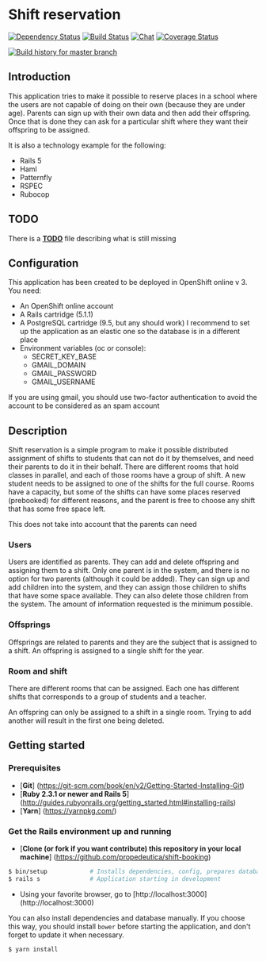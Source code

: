 # Shift reservation
[![Dependency Status](https://gemnasium.com/badges/github.com/propedeutica/shift-booking.svg)](https://gemnasium.com/github.com/propedeutica/shift-booking)
[![Build Status](https://travis-ci.org/propedeutica/shift-booking.svg?branch=master)](https://travis-ci.org/propedeutica/shift-booking)
[![Chat](https://badges.gitter.im/propedeutica/shift-booking.png)](https://gitter.im/propedeutica/shift-booking)
[![Coverage Status](https://coveralls.io/repos/github/propedeutica/shift-booking/badge.svg?branch=master)](https://coveralls.io/github/propedeutica/shift-booking?branch=master)

[![Build history for master branch](https://buildstats.info/travisci/chart/propedeutica/shift-booking?branch=master&buildCount=50)](https://travis-ci.org/propedeutica/shift-booking/branches)

## Introduction
This application tries to make it possible to reserve places in a school where the users are not capable of doing on their own (because they are under age). Parents can sign up with their own data and then add their offspring. Once that is done they can ask for a particular shift where they want their offspring to be assigned.

It is also a technology example for the following:
- Rails 5
- Haml
- Patternfly
- RSPEC
- Rubocop

## TODO
There is a [**TODO**](TODO.md) file describing what is still missing

## Configuration
This application has been created to be deployed in OpenShift online v 3.
You need:
- An OpenShift online account
- A Rails cartridge (5.1.1)
- A PostgreSQL cartridge (9.5, but any should work)
 I recommend to set up the application as an elastic one so the database is in a different place
- Environment variables (oc or console):
  - SECRET_KEY_BASE
  - GMAIL_DOMAIN
  - GMAIL_PASSWORD
  - GMAIL_USERNAME

If you are using gmail, you should use two-factor authentication to avoid the account to be considered as an spam account

## Description
Shift reservation is a simple program to make it possible distributed assignment of shifts to students that can not do it by themselves, and need their parents to do it in their behalf.
There are different rooms that hold classes in parallel, and each of those rooms have a group of shift. A new student needs to be assigned to one of the shifts for the full course. Rooms have a capacity, but some of the shifts can have some places reserved (prebooked) for different reasons, and the parent is free to choose any shift that has some free space left.

This does not take into account that the parents can need

### Users
Users are identified as parents. They can add and delete offspring and assigning them to a shift. Only one parent is in the system, and there is no option for two parents (although it could be added). They can sign up and add children into the system, and they can assign those children to shifts that have some space available. They can also delete those children from the system.
The amount of information requested is the minimum possible.

### Offsprings
Offsprings are related to parents and they are the subject that is assigned to a shift. An offspring is assigned to a single shift for the year.

### Room and shift
There are different rooms that can be assigned. Each one has different shifts that corresponds to a group of students and a teacher.

An offspring can only be assigned to a shift in a single room. Trying to add another will result in the first one being deleted.

## Getting started
### Prerequisites
- [**Git**] (https://git-scm.com/book/en/v2/Getting-Started-Installing-Git)
- [**Ruby 2.3.1 or newer and Rails 5**] (http://guides.rubyonrails.org/getting_started.html#installing-rails)
- [**Yarn**] (https://yarnpkg.com/)

### Get the Rails environment up and running
- [**Clone (or fork if you want contribute) this repository in your local machine**] (https://github.com/propedeutica/shift-booking)
```bash
$ bin/setup            # Installs dependencies, config, prepares database, etc
$ rails s              # Application starting in development
```
- Using your favorite browser, go to [http://localhost:3000] (http://localhost:3000)

You can also install dependencies and database manually. If you choose this way, you should install `bower` before starting the application, and don't forget to update it when necessary.
```bash
$ yarn install     
```
